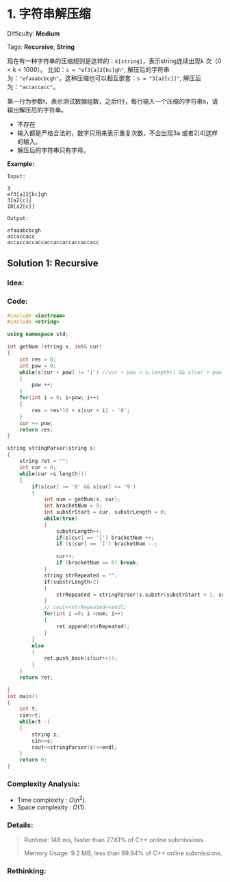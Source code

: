 # 1. 字符串解压缩

Difficulty: **Medium**

Tags: **Recursive**, **String**

现在有一种字符串的压缩规则是这样的：`k[string]`，表示string连续出现k 次（0 < k < 1000）。
比如：`s = "ef3[a]2[bc]gh"`, 解压后的字符串为：`"efaaabcbcgh"`，这种压缩也可以相互嵌套：`s = "3[a2[c]]"`, 解压后为：`"accaccacc"`。

第一行为参数t，表示测试数据组数，之后t行，每行输入一个压缩的字符串s，请输出解压后的字符串。

- 不存在
- 输入都是严格合法的，数字只用来表示重复次数，不会出现3a 或者2[4]这样的输入。
- 解压后的字符串只有字母。

**Example:**

```
Input:

3
ef3[a]2[bc]gh
3[a2[c]]
10[a2[c]]

Output:

efaaabcbcgh
accaccacc
accaccaccaccaccaccaccaccaccacc
```
## Solution 1: Recursive

### Idea: 


### Code: 

```c++
#include <iostream>
#include <string>

using namespace std;

int getNum (string s, int& cur)
{
    int res = 0;
    int pow = 0;
    while(s[cur + pow] != '[') //cur + pow < s.length() && s[cur + pow]>= '0' && s[cur + pow] <= '9' ��Щ�ж������ںϷ��������²�����Ҫ
    {
        pow ++;
    }
    for(int i = 0; i<pow; i++)
    {
        res = res*10 + s[cur + i] - '0';
    }
    cur += pow;
    return res;
}

string stringParser(string s)
{
    string ret = "";
    int cur = 0;
    while(cur <s.length())
    {
        if(s[cur] >= '0' && s[cur] <= '9')
        {
            int num = getNum(s, cur);
            int bracketNum = 0;
            int substrStart = cur, substrLength = 0;
            while(true)
            {
                substrLength++;
                if(s[cur] == '[') bracketNum ++;
                if (s[cur] == ']') bracketNum --;

                cur++;
                if (bracketNum == 0) break;
            }
            string strRepeated = "";
            if(substrLength>2)
            {
                strRepeated = stringParser(s.substr(substrStart + 1, substrLength-2));
            }
            // cout<<strRepeated<<endl;
            for(int i =0; i <num; i++)
            {
                ret.append(strRepeated);
            }
        }
        else
        {
            ret.push_back(s[cur++]);
        }
    }
    return ret;

}
int main()
{
    int t;
    cin>>t;
    while(t--)
    {
        string s;
        cin>>s;
        cout<<stringParser(s)<<endl;
    }
    return 0;
}

```

### Complexity Analysis: 

- Time complexity : $O(n^2)$. 
- Space complexity : $O(1)$. 

### Details:

> Runtime: 148 ms, faster than 27.61% of C++ online submissions.
>
> Memory Usage: 9.2 MB, less than 99.94% of C++ online submissions.

### Rethinking:
